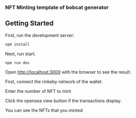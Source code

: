 ### NFT Minting template of bobcat generator

## Getting Started

First, run the development server:

```bash
npm install
```

Next, run start.

```bash
npm run dev
```

Open [http://localhost:3000](http://localhost:3000) with the browser to see the result.

First, connect the rinkeby network of the wallet.

Enter the number of NFT to mint 

Click the opensea view button if the transactions display.

You can see the NFTs that you minted
